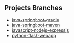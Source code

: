 ## Projects Branches
* [java-springboot-gradle](../../tree/java-springboot-gradle)
* [java-springboot-maven](../../tree/java-springboot-maven)
* [javascript-nodejs-expressjs](../../tree/javascript-nodejs-expressjs)
* [python-flask-webapp](../../tree/python-flask-webapp)
